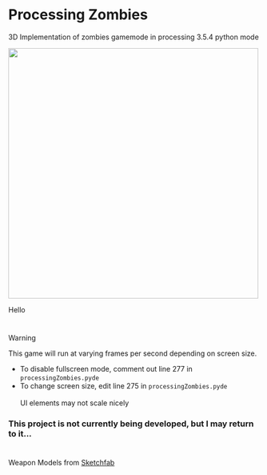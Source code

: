 # Processing Zombies
3D Implementation of zombies gamemode in processing 3.5.4 python mode

<img src="https://github.com/thefudgeishot/Procesing-Zombies/assets/33798627/6782c8a4-374a-4a68-9f88-740e651578d6)" width="500">

Hello
#
> [!WARNING]
> This game will run at varying frames per second depending on screen size. <br /> 
> + To disable fullscreen mode, comment out line 277 in `processingZombies.pyde` <br /> 
> + To change screen size, edit line 275 in `processingZombies.pyde` <br /> <br />
> UI elements may not scale nicely

### This project is not currently being developed, but I may return to it...
#
Weapon Models from [Sketchfab](https://sketchfab.com/3d-models/voxel-weapon-pack-6b2262f245664178beaa114e62d66b9a)
